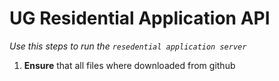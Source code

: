 # UG Residential Application API
_Use this steps to run the `resedential application server`_
1. **Ensure** that all files where downloaded from github